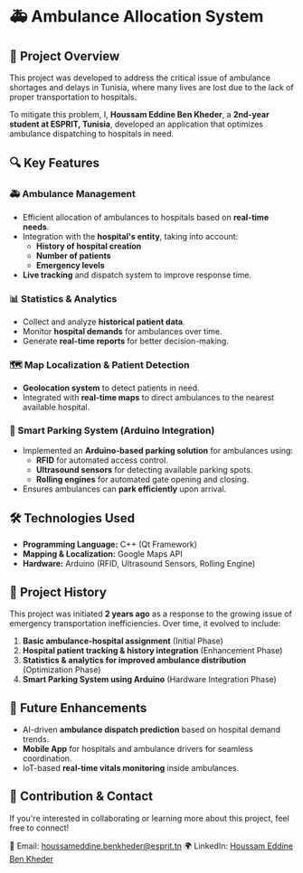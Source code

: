 # 🚑 Ambulance Allocation System

## 📌 Project Overview
This project was developed to address the critical issue of ambulance shortages and delays in Tunisia, where many lives are lost due to the lack of proper transportation to hospitals. 

To mitigate this problem, I, **Houssam Eddine Ben Kheder**, a **2nd-year student at ESPRIT, Tunisia**, developed an application that optimizes ambulance dispatching to hospitals in need.

## 🔍 Key Features
### 🚑 Ambulance Management
- Efficient allocation of ambulances to hospitals based on **real-time needs**.
- Integration with the **hospital's entity**, taking into account:
  - **History of hospital creation**
  - **Number of patients**
  - **Emergency levels**
- **Live tracking** and dispatch system to improve response time.

### 📊 Statistics & Analytics
- Collect and analyze **historical patient data**.
- Monitor **hospital demands** for ambulances over time.
- Generate **real-time reports** for better decision-making.

### 🗺️ Map Localization & Patient Detection
- **Geolocation system** to detect patients in need.
- Integrated with **real-time maps** to direct ambulances to the nearest available hospital.

### 🏥 Smart Parking System (Arduino Integration)
- Implemented an **Arduino-based parking solution** for ambulances using:
  - **RFID** for automated access control.
  - **Ultrasound sensors** for detecting available parking spots.
  - **Rolling engines** for automated gate opening and closing.
- Ensures ambulances can **park efficiently** upon arrival.

## 🛠️ Technologies Used
- **Programming Language:** C++ (Qt Framework)
- **Mapping & Localization:** Google Maps API
- **Hardware:** Arduino (RFID, Ultrasound Sensors, Rolling Engine)

## 📅 Project History
This project was initiated **2 years ago** as a response to the growing issue of emergency transportation inefficiencies. Over time, it evolved to include:
1. **Basic ambulance-hospital assignment** (Initial Phase)
2. **Hospital patient tracking & history integration** (Enhancement Phase)
3. **Statistics & analytics for improved ambulance distribution** (Optimization Phase)
4. **Smart Parking System using Arduino** (Hardware Integration Phase)

## 🚀 Future Enhancements
- AI-driven **ambulance dispatch prediction** based on hospital demand trends.
- **Mobile App** for hospitals and ambulance drivers for seamless coordination.
- IoT-based **real-time vitals monitoring** inside ambulances.

## 🤝 Contribution & Contact
If you're interested in collaborating or learning more about this project, feel free to connect!

📩 Email: houssameddine.benkheder@esprit.tn 
🌍 LinkedIn: [Houssam Eddine Ben Kheder]([#](https://www.linkedin.com/in/houssam-eddine-ben-kheder-101230220/))  
